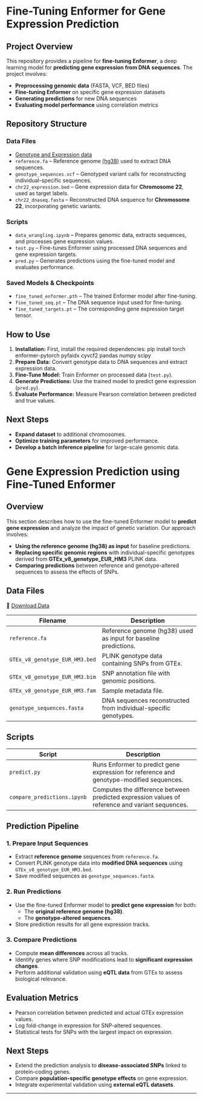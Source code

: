 # Fine-Tuning Enformer for Gene Expression Prediction

## Project Overview
This repository provides a pipeline for **fine-tuning Enformer**, a deep learning model for **predicting gene expression from DNA sequences**. The project involves:
- **Preprocessing genomic data** (FASTA, VCF, BED files)
- **Fine-tuning Enformer** on specific gene expression datasets
- **Generating predictions** for new DNA sequences
- **Evaluating model performance** using correlation metrics

## Repository Structure
### Data Files 
- [Genotype and Expression data](https://drive.google.com/drive/folders/1AtvTrPzwBOiXBU9UnPYDj1_iP2aka46q?usp=sharing)
- `reference.fa` – Reference genome [(hg38)](https://ftp.ensembl.org/pub/release-113/fasta/homo_sapiens/dna/Homo_sapiens.GRCh38.dna.primary_assembly.fa.gz) used to extract DNA sequences.
- `genotype_sequences.vcf` – Genotyped variant calls for reconstructing individual-specific sequences.
- `chr22_expression.bed` – Gene expression data for **Chromosome 22**, used as target labels.
- `chr22_dnaseq.fasta` – Reconstructed DNA sequence for **Chromosome 22**, incorporating genetic variants.

### Scripts 
- `data_wrangling.ipynb` – Prepares genomic data, extracts sequences, and processes gene expression values.
- `test.py` – Fine-tunes Enformer using processed DNA sequences and gene expression targets.
- `pred.py` – Generates predictions using the fine-tuned model and evaluates performance.

### Saved Models & Checkpoints
- `fine_tuned_enformer.pth` – The trained Enformer model after fine-tuning.
- `fine_tuned_seq.pt` – The DNA sequence input used for fine-tuning.
- `fine_tuned_targets.pt` – The corresponding gene expression target tensor.

## How to Use
1. **Installation:** First, install the required dependencies: pip install torch enformer-pytorch pyfaidx cyvcf2 pandas numpy scipy
2. **Prepare Data:** Convert genotype data to DNA sequences and extract expression data. 
3. **Fine-Tune Model:** Train Enformer on processed data (`test.py`).
4. **Generate Predictions:** Use the trained model to predict gene expression (`pred.py`).
5. **Evaluate Performance:** Measure Pearson correlation between predicted and true values.

## Next Steps
- **Expand dataset** to additional chromosomes.
- **Optimize training parameters** for improved performance.
- **Develop a batch inference pipeline** for large-scale genomic data.


# **Gene Expression Prediction using Fine-Tuned Enformer**

## **Overview**
This section describes how to use the fine-tuned Enformer model to **predict gene expression** and analyze the impact of genetic variation. Our approach involves:
- **Using the reference genome (hg38) as input** for baseline predictions.
- **Replacing specific genomic regions** with individual-specific genotypes derived from **GTEx_v8_genotype_EUR_HM3** PLINK data.
- **Comparing predictions** between reference and genotype-altered sequences to assess the effects of SNPs.

## **Data Files**
📂 [Download Data](https://drive.google.com/drive/folders/1AtvTrPzwBOiXBU9UnPYDj1_iP2aka46q?usp=sharing)

| Filename | Description |
|----------|-------------|
| `reference.fa` | Reference genome (hg38) used as input for baseline predictions. |
| `GTEx_v8_genotype_EUR_HM3.bed` | PLINK genotype data containing SNPs from GTEx. |
| `GTEx_v8_genotype_EUR_HM3.bim` | SNP annotation file with genomic positions. |
| `GTEx_v8_genotype_EUR_HM3.fam` | Sample metadata file. |
| `genotype_sequences.fasta` | DNA sequences reconstructed from individual-specific genotypes. |

## **Scripts**
| Script | Description |
|--------|-------------|
| `predict.py` | Runs Enformer to predict gene expression for reference and genotype-modified sequences. |
| `compare_predictions.ipynb` | Computes the difference between predicted expression values of reference and variant sequences. |

## **Prediction Pipeline**
### **1. Prepare Input Sequences**
- Extract **reference genome** sequences from `reference.fa`.
- Convert PLINK genotype data into **modified DNA sequences** using `GTEx_v8_genotype_EUR_HM3.bed`.
- Save modified sequences as `genotype_sequences.fasta`.

### **2. Run Predictions**
- Use the fine-tuned Enformer model to **predict gene expression** for both:
  - The **original reference genome (hg38)**.
  - The **genotype-altered sequences**.
- Store prediction results for all gene expression tracks.

### **3. Compare Predictions**
- Compute **mean differences** across all tracks.
- Identify genes where SNP modifications lead to **significant expression changes**.
- Perform additional validation using **eQTL data** from GTEx to assess biological relevance.

## **Evaluation Metrics**
- Pearson correlation between predicted and actual GTEx expression values.
- Log fold-change in expression for SNP-altered sequences.
- Statistical tests for SNPs with the largest impact on expression.

## **Next Steps**
- Extend the prediction analysis to **disease-associated SNPs** linked to protein-coding genes.
- Compare **population-specific genotype effects** on gene expression.
- Integrate experimental validation using **external eQTL datasets**.

---






